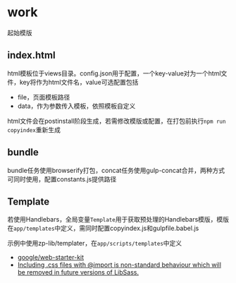 # work

起始模版

## index.html
html模板位于views目录。config.json用于配置，一个key-value对为一个html文件，key将作为html文件名，value可选配置包括

+ file，页面模板路径
+ data，作为参数传入模板，依照模板自定义

html文件会在postinstall阶段生成，若需修改模版或配置，在打包前执行`npm run copyindex`重新生成

## bundle
bundle任务使用browserify打包，concat任务使用gulp-concat合并，两种方式可同时使用，配置constants.js提供路径

## Template
若使用Handlebars，全局变量`Template`用于获取预处理的Handlebars模版，模版在`app/templates`中定义，需同时配置copyindex.js和gulpfile.babel.js

示例中使用zp-lib/templater，在`app/scripts/templates`中定义


+ [google/web-starter-kit](https://github.com/google/web-starter-kit "google/web-starter-kit")
+ [Including .css files with @import is non-standard behaviour which will be removed in future versions of LibSass.](https://github.com/sass/node-sass/issues/2362 "Including .css files with @import is non-standard behaviour which will be removed in future versions of LibSass.")
